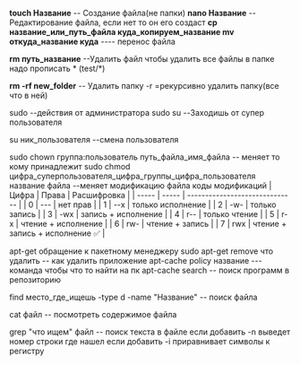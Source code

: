 **touch Название**    -- Создание файла(не папки)
**nano Название**        --Редактирование файла, если нет то он его создаст
**cp название_или_путь_файла куда_копируем_название
mv откуда_название куда** ---- перенос файла


**rm путь_название** --Удалить файл
чтобы удалить все файлы в папке надо прописать * (test/*)

**rm -rf new_folder** -- Удалить папку
-r =рекурсивно удалить папку(все что в ней)


sudo --действия от администратора
sudo su --Заходишь от супер пользователя

su ник_пользователя --смена пользователя

sudo chown группа:пользователь путь_файла_имя_файла -- меняет то кому принадлежит 
sudo chmod цифра_суперпользователя_цифра_группы_цифра_пользователя название файла  --меняет модификацию файла
коды модификаций
 | Цифра | Права | Расшифровка                    |
| ----- | ----- | ------------------------------ |
| 0     | ---   | нет прав                       |
| 1     | --x   | только исполнение              |
| 2     | -w-   | только запись                  |
| 3     | -wx   | запись + исполнение            |
| 4     | r--   | только чтение                  |
| 5     | r-x   | чтение + исполнение            |
| 6     | rw-   | чтение + запись                |
| 7     | rwx   | чтение + запись + исполнение ✅ |




apt-get обращение к пакетному менеджеру
sudo apt-get remove что удалить -- как удалить приложение
apt-cache policy название ---команда чтобы что то найти на пк
apt-cache search -- поиск программ в репозиторию

find место_где_ищешь -type d -name "Название" -- поиск файла


cat файл -- посмотреть содержимое файла


grep "что ищем" файл -- поиск текста в файле
если добавить -n выведет номер строки где нашел 
если добавить -i приравнивает символы к регистру